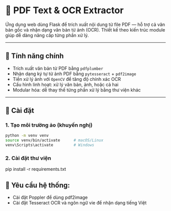 # 📄 PDF Text & OCR Extractor

Ứng dụng web dùng Flask để trích xuất nội dung từ file PDF — hỗ trợ cả văn bản gốc và nhận dạng văn bản từ ảnh (OCR). Thiết kế theo kiến trúc module giúp dễ dàng nâng cấp từng phần xử lý.

---

## 🚀 Tính năng chính

- Trích xuất văn bản từ PDF bằng `pdfplumber`
- Nhận dạng ký tự từ ảnh PDF bằng `pytesseract` + `pdf2image`
- Tiền xử lý ảnh với `OpenCV` để tăng độ chính xác OCR
- Cấu hình linh hoạt: xử lý văn bản, ảnh, hoặc cả hai
- Modular hóa: dễ thay thế từng phần xử lý bằng thư viện khác

---

## 🧰 Cài đặt

### 1. Tạo môi trường ảo (khuyến nghị)

```bash
python -m venv venv
source venv/bin/activate      # macOS/Linux
venv\Scripts\activate         # Windows
```

### 2. Cài đặt thư viện
pip install -r requirements.txt

## 📌 Yêu cầu hệ thống:
- Cài đặt Poppler để dùng pdf2image
- Cài đặt Tesseract OCR và ngôn ngữ vie để nhận dạng tiếng Việt